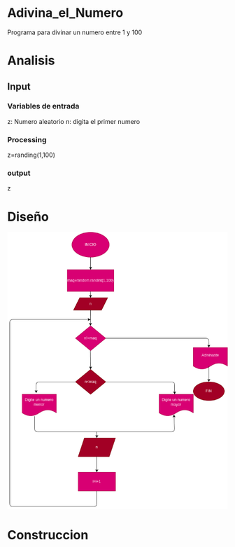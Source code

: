 # Adivina_el_Numero
Programa para divinar un numero entre 1 y 100


# Analisis 


## Input
### Variables de entrada
z: Numero aleatorio 
n: digita el primer numero
### Processing
z=randing(1,100)


### output
z
# Diseño

![Diagrama de flujo](diagrama.png "Diagrama de flujo")
# Construccion
